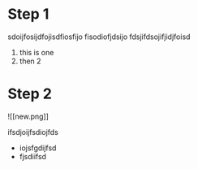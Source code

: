 # Step 1

sdoijfosijdfojisdfiosfijo fisodiofjdsijo 
fdsjifdsojifjidjfoisd

1. this is one
2. then 2

# Step 2

![[new.png]]

ifsdjoijfsdiojfds



- iojsfgdijfsd
- fjsdiifsd


